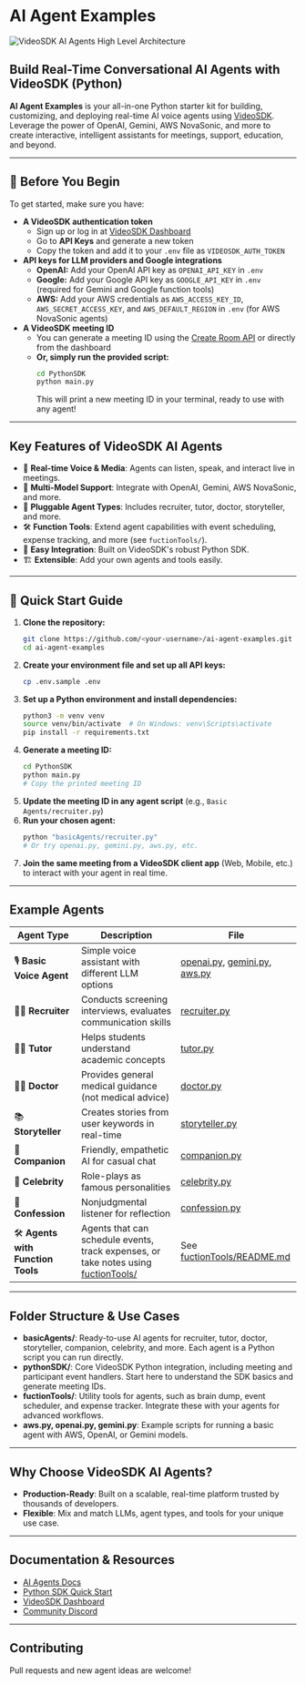 # AI Agent Examples

![VideoSDK AI Agents High Level Architecture](https://cdn.videosdk.live/website-resources/docs-resources/ai_agents_high_level_diagram_compressed.png)

## Build Real-Time Conversational AI Agents with VideoSDK (Python)

**AI Agent Examples** is your all-in-one Python starter kit for building, customizing, and deploying real-time AI voice agents using [VideoSDK](https://videosdk.live/). Leverage the power of OpenAI, Gemini, AWS NovaSonic, and more to create interactive, intelligent assistants for meetings, support, education, and beyond.

---

## 🚀 Before You Begin

To get started, make sure you have:

- **A VideoSDK authentication token**
  - Sign up or log in at [VideoSDK Dashboard](https://app.videosdk.live/)
  - Go to **API Keys** and generate a new token
  - Copy the token and add it to your `.env` file as `VIDEOSDK_AUTH_TOKEN`
- **API keys for LLM providers and Google integrations**
  - **OpenAI:** Add your OpenAI API key as `OPENAI_API_KEY` in `.env`
  - **Google:** Add your Google API key as `GOOGLE_API_KEY` in `.env` (required for Gemini and Google function tools)
  - **AWS:** Add your AWS credentials as `AWS_ACCESS_KEY_ID`, `AWS_SECRET_ACCESS_KEY`, and `AWS_DEFAULT_REGION` in `.env` (for AWS NovaSonic agents)
- **A VideoSDK meeting ID**
  - You can generate a meeting ID using the [Create Room API](https://docs.videosdk.live/api-reference/rooms/create-room) or directly from the dashboard
  - **Or, simply run the provided script:**
    ```sh
    cd PythonSDK
    python main.py
    ```
    This will print a new meeting ID in your terminal, ready to use with any agent!

---

## Key Features of VideoSDK AI Agents

- 🎤 **Real-time Voice & Media**: Agents can listen, speak, and interact live in meetings.
- 🤖 **Multi-Model Support**: Integrate with OpenAI, Gemini, AWS NovaSonic, and more.
- 🧩 **Pluggable Agent Types**: Includes recruiter, tutor, doctor, storyteller, and more.
- 🛠️ **Function Tools**: Extend agent capabilities with event scheduling, expense tracking, and more (see `fuctionTools/`).
- 🔌 **Easy Integration**: Built on VideoSDK's robust Python SDK.
- 🏗️ **Extensible**: Add your own agents and tools easily.

---

## 🌟 Quick Start Guide

1. **Clone the repository:**
   ```sh
   git clone https://github.com/<your-username>/ai-agent-examples.git
   cd ai-agent-examples
   ```
2. **Create your environment file and set up all API keys:**
   ```sh
   cp .env.sample .env
   ```
3. **Set up a Python environment and install dependencies:**
   ```sh
   python3 -m venv venv
   source venv/bin/activate  # On Windows: venv\Scripts\activate
   pip install -r requirements.txt
   ```
4. **Generate a meeting ID:**
   ```sh
   cd PythonSDK
   python main.py
   # Copy the printed meeting ID
   ```
5. **Update the meeting ID in any agent script** (e.g., `Basic Agents/recruiter.py`)
6. **Run your chosen agent:**
   ```sh
   python "basicAgents/recruiter.py"
   # Or try openai.py, gemini.py, aws.py, etc.
   ```
7. **Join the same meeting from a VideoSDK client app** (Web, Mobile, etc.) to interact with your agent in real time.

---

## Example Agents

| Agent Type | Description | File |
|------------|-------------|------|
| 🎙️ **Basic Voice Agent** | Simple voice assistant with different LLM options | [openai.py](openai.py), [gemini.py](gemini.py), [aws.py](aws.py) |
| 👩‍💼 **Recruiter** | Conducts screening interviews, evaluates communication skills | [recruiter.py](Basic%20Agents/recruiter.py) |
| 👨‍🏫 **Tutor** | Helps students understand academic concepts | [tutor.py](Basic%20Agents/tutor.py) |
| 👨‍⚕️ **Doctor** | Provides general medical guidance (not medical advice) | [doctor.py](Basic%20Agents/doctor.py) |
| 📚 **Storyteller** | Creates stories from user keywords in real-time | [storyteller.py](Basic%20Agents/storyteller.py) |
| 👯 **Companion** | Friendly, empathetic AI for casual chat | [companion.py](Basic%20Agents/companion.py) |
| 🌟 **Celebrity** | Role-plays as famous personalities | [celebrity.py](Basic%20Agents/celebrity.py) |
| 🧘 **Confession** | Nonjudgmental listener for reflection | [confession.py](Basic%20Agents/confession.py) |
| 🛠️ **Agents with Function Tools** | Agents that can schedule events, track expenses, or take notes using [fuctionTools/](fuctionTools/) | See [fuctionTools/README.md](fuctionTools/README.md) |

---

## Folder Structure & Use Cases

- **basicAgents/**: Ready-to-use AI agents for recruiter, tutor, doctor, storyteller, companion, celebrity, and more. Each agent is a Python script you can run directly.
- **pythonSDK/**: Core VideoSDK Python integration, including meeting and participant event handlers. Start here to understand the SDK basics and generate meeting IDs.
- **fuctionTools/**: Utility tools for agents, such as brain dump, event scheduler, and expense tracker. Integrate these with your agents for advanced workflows.
- **aws.py, openai.py, gemini.py**: Example scripts for running a basic agent with AWS, OpenAI, or Gemini models.

---

## Why Choose VideoSDK AI Agents?

- **Production-Ready**: Built on a scalable, real-time platform trusted by thousands of developers.
- **Flexible**: Mix and match LLMs, agent types, and tools for your unique use case.

---

## Documentation & Resources
- [AI Agents Docs](https://docs.videosdk.live/ai_agents/introduction)
- [Python SDK Quick Start](https://docs.videosdk.live/python/guide/quick-start/audio-video)
- [VideoSDK Dashboard](https://app.videosdk.live/)
- [Community Discord](https://discord.gg/Gpmj6eCq5u)

---

## Contributing
Pull requests and new agent ideas are welcome!


